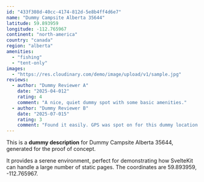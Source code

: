 ```yaml
---
id: "433f308d-40cc-4174-812d-5e8b4ff4d6e7"
name: "Dummy Campsite Alberta 35644"
latitude: 59.893959
longitude: -112.765967
continent: "north-america"
country: "canada"
region: "alberta"
amenities:
  - "fishing"
  - "tent-only"
images:
  - "https://res.cloudinary.com/demo/image/upload/v1/sample.jpg"
reviews:
  - author: "Dummy Reviewer A"
    date: "2025-04-012"
    rating: 4
    comment: "A nice, quiet dummy spot with some basic amenities."
  - author: "Dummy Reviewer B"
    date: "2025-07-015"
    rating: 3
    comment: "Found it easily. GPS was spot on for this dummy location."
---
```


This is a **dummy description** for Dummy Campsite Alberta 35644, generated for the proof of concept.

It provides a serene environment, perfect for demonstrating how SvelteKit can handle a large number of static pages. The coordinates are 59.893959, -112.765967.
